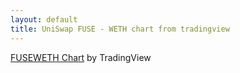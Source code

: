 ```yaml
---
layout: default
title: UniSwap FUSE - WETH chart from tradingview
---
```


<!-- TradingView Widget BEGIN -->
<div class="tradingview-widget-container">
  <div id="tradingview_cd975"></div>
  <div class="tradingview-widget-copyright"><a href="https://www.tradingview.com/symbols/FUSEWETH/?exchange=UNISWAP" rel="noopener" target="_blank"><span class="blue-text">FUSEWETH Chart</span></a> by TradingView</div>
  <script type="text/javascript" src="https://s3.tradingview.com/tv.js"></script>
  <script type="text/javascript">
  new TradingView.widget(
  {
  "width": 980,
  "height": 610,
  "symbol": "UNISWAP:FUSEWETH",
  "timezone": "Etc/UTC",
  "theme": "light",
  "style": "8",
  "locale": "en",
  "toolbar_bg": "#f1f3f6",
  "enable_publishing": false,
  "withdateranges": true,
  "range": "3M",
  "hide_side_toolbar": false,
  "allow_symbol_change": true,
  "details": true,
  "container_id": "tradingview_cd975"
}
  );
  </script>
</div>
<!-- TradingView Widget END -->
